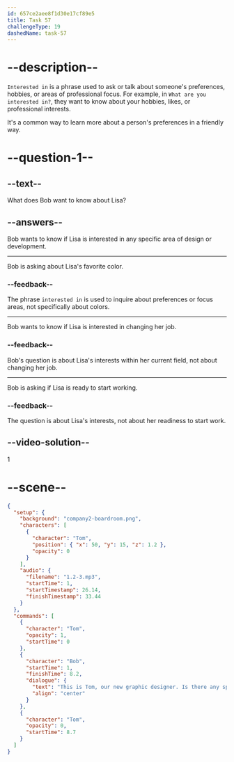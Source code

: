```yaml
---
id: 657ce2aee8f1d30e17cf89e5
title: Task 57
challengeType: 19
dashedName: task-57
---
```


<!--
AUDIO REFERENCE:
Bob: This is Tom, our new graphic designer. Is there any specific area of design or development you're interested in?
-->

# --description--

`Interested in` is a phrase used to ask or talk about someone's preferences, hobbies, or areas of professional focus. For example, in `What are you interested in?`, they want to know about your hobbies, likes, or professional interests. 

It's a common way to learn more about a person's preferences in a friendly way.

# --question-1--

## --text--

What does Bob want to know about Lisa?

## --answers--

Bob wants to know if Lisa is interested in any specific area of design or development.

---

Bob is asking about Lisa's favorite color.

### --feedback--

The phrase `interested in` is used to inquire about preferences or focus areas, not specifically about colors.

---

Bob wants to know if Lisa is interested in changing her job.

### --feedback--

Bob's question is about Lisa's interests within her current field, not about changing her job.

---

Bob is asking if Lisa is ready to start working.

### --feedback--

The question is about Lisa's interests, not about her readiness to start work.

## --video-solution--

1

# --scene--

```json
{
  "setup": {
    "background": "company2-boardroom.png",
    "characters": [
      {
        "character": "Tom",
        "position": { "x": 50, "y": 15, "z": 1.2 },
        "opacity": 0
      }
    ],
    "audio": {
      "filename": "1.2-3.mp3",
      "startTime": 1,
      "startTimestamp": 26.14,
      "finishTimestamp": 33.44
    }
  },
  "commands": [
    {
      "character": "Tom",
      "opacity": 1,
      "startTime": 0
    },
    {
      "character": "Bob",
      "startTime": 1,
      "finishTime": 8.2,
      "dialogue": {
        "text": "This is Tom, our new graphic designer. Is there any specific area of design or development that you're interested in?",
        "align": "center"
      }
    },
    {
      "character": "Tom",
      "opacity": 0,
      "startTime": 8.7
    }
  ]
}
```
